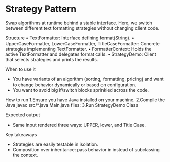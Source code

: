 # Strategy Pattern

Swap algorithms at runtime behind a stable interface. Here, we switch between different text formatting strategies without changing client code.

Structure
    •  TextFormatter: Interface defining format(String).
    •  UpperCaseFormatter, LowerCaseFormatter, TitleCaseFormatter: Concrete strategies implementing TextFormatter.
    •  FormatterContext: Holds the active TextFormatter and delegates format calls.
    •  StrategyDemo: Client that selects strategies and prints the results.

When to use it
- You have variants of an algorithm (sorting, formatting, pricing) and want to change behavior dynamically or based on configuration.
- You want to avoid big if/switch blocks sprinkled across the code.

How to run 
    1.Ensure you have Java installed on your machine.
    2.Compile the Java javac src/*.java Main.java files:
    3.Run StrategyDemo Class

Expected output
- Same input rendered three ways: UPPER, lower, and Title Case.

Key takeaways
- Strategies are easily testable in isolation.
- Composition over inheritance: pass behavior in instead of subclassing the context.
